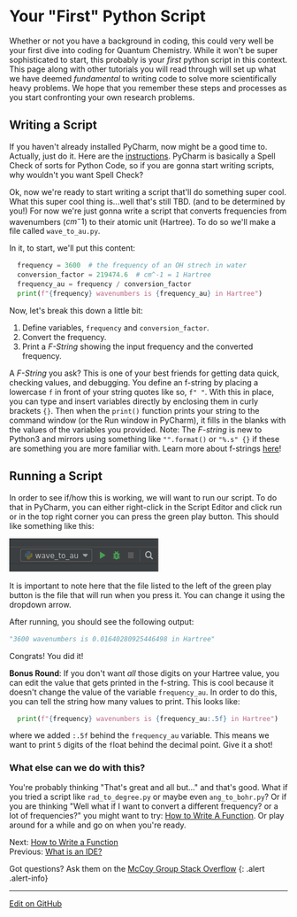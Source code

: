 # Your "First" Python Script

Whether or not you have a background in coding, this could very well be your first dive into coding for Quantum Chemistry. While it won't be super sophisticated to start, this probably is your _first_ python script in this context. This page along with other tutorials you will read through will set up what we have deemed _fundamental_ to writing code to solve more scientifically heavy problems. We hope that you remember these steps and processes as you start confronting your own research problems.  

## Writing a Script

If you haven't already installed PyCharm, now might be a good time to. Actually, just do it. Here are the [instructions](IntroToIDEs.md). PyCharm is basically a Spell Check of sorts for Python Code, so if you are gonna start writing scripts, why wouldn't you want Spell Check?

Ok, now we're ready to start writing a script that'll do something super cool.
What this super cool thing is...well that's still TBD. (and to be determined by you!)
For now we're just gonna write a script that converts frequencies from wavenumbers ($cm{^-1}$) to their atomic unit (Hartree).
To do so we'll make a file called `wave_to_au.py`.

In it, to start, we'll put this content:

```python
  frequency = 3600  # the frequency of an OH strech in water 
  conversion_factor = 219474.6  # cm^-1 = 1 Hartree
  frequency_au = frequency / conversion_factor
  print(f"{frequency} wavenumbers is {frequency_au} in Hartree")
```
Now, let's break this down a little bit:
1. Define variables, `frequency` and `conversion_factor`.
2. Convert the frequency. 
3. Print a _F-String_ showing the input frequency and the converted frequency. 

A _F-String_ you ask? This is one of your best friends for getting data quick, checking values, and debugging. You define an f-string by placing a lowercase `f` in front of your string quotes like so, `f" "`. With this in place, you can type and insert variables directly by enclosing them in curly brackets `{}`. Then when the `print()` function prints your string to the command window (or the Run window in PyCharm), it fills in the blanks with the values of the variables you provided. Note: The _F-string_ is new to Python3 and mirrors using something like `"".format()` or `"%.s" {}` if these are something you are more familiar with. Learn more about f-strings [here](https://realpython.com/python-f-strings/#f-strings-a-new-and-improved-way-to-format-strings-in-python)!  

## Running a Script

In order to see if/how this is working, we will want to run our script. To do that in PyCharm, you can either right-click in the Script Editor and click run or in the top right corner you can press the green play button. This should like something like this:

![Pycharm run icon](img/run_icon.png)

It is important to note here that the file listed to the left of the green play button is the file that will run when you press it. You can change it using the dropdown arrow.

After running, you should see the following output:
```python
"3600 wavenumbers is 0.01640280925446498 in Hartree"
```

Congrats! You did it! 

**Bonus Round**: If you don't want _all_ those digits on your Hartree value, you can edit the value that gets printed in the f-string. This is cool because it doesn't change the value of the variable `frequency_au`. In order to do this, you can tell the string how many values to print. This looks like:
```python
  print(f"{frequency} wavenumbers is {frequency_au:.5f} in Hartree")
```
where we added `:.5f` behind the `frequency_au` variable. This means we want to print `5` digits of the `f`loat behind the decimal point. Give it a shot!


### What else can we do with this?
You're probably thinking "That's great and all but..." and that's good. What if you tried a script like `rad_to_degree.py` or maybe even `ang_to_bohr.py`? Or if you are thinking "Well what if I want to convert a different frequency? or a lot of frequencies?" you might want to try: [How to Write A Function](HowToWriteAFunction.md). Or play around for a while and go on when you're ready.


<span class="text-muted">Next:</span>
 [How to Write a Function](HowToWriteAFunction.md)<br/>
<span class="text-muted">Previous:</span>
 [What is an IDE?](IntroToIDEs.md)

Got questions? Ask them on the [McCoy Group Stack Overflow](https://stackoverflow.com/c/mccoygroup/questions/ask)
{: .alert .alert-info}

---
[Edit on GitHub <i class="fab fa-github" aria-hidden="true"></i>](https://github.com/McCoyGroup/References/edit/gh-pages/McCoy%20Group%20Code%20Academy/GettingStarted/CommonIssues.md)
